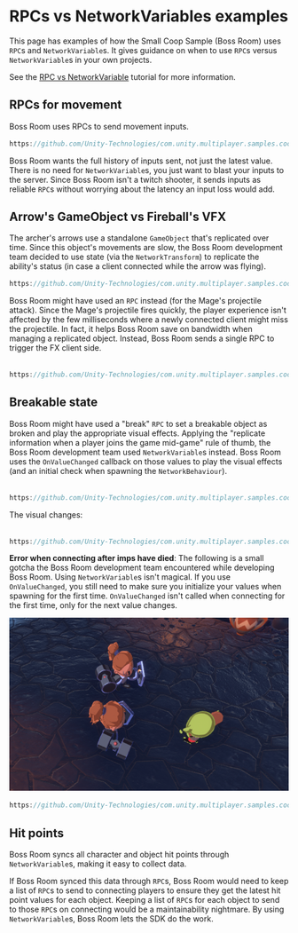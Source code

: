 # RPCs vs NetworkVariables examples

This page has examples of how the Small Coop Sample (Boss Room) uses `RPC`s and `NetworkVariable`s. It gives guidance on when to use `RPC`s versus `NetworkVariable`s in your own projects.

See the [RPC vs NetworkVariable](rpcvnetvar.md) tutorial for more information.

## RPCs for movement

Boss Room uses RPCs to send movement inputs.

```csharp reference
https://github.com/Unity-Technologies/com.unity.multiplayer.samples.coop/blob/v2.2.0/Assets/Scripts/Gameplay/UserInput/ClientInputSender.cs
```

Boss Room wants the full history of inputs sent, not just the latest value. There is no need for `NetworkVariable`s, you just want to blast your inputs to the server. Since Boss Room isn't a twitch shooter, it sends inputs as reliable `RPC`s without worrying about the latency an input loss would add.

## Arrow's GameObject vs Fireball's VFX

The archer's arrows use a standalone `GameObject` that's replicated over time. Since this object's movements are slow, the Boss Room development team decided to use state (via the `NetworkTransform`) to replicate the ability's status (in case a client connected while the arrow was flying).

```csharp reference
https://github.com/Unity-Technologies/com.unity.multiplayer.samples.coop/blob/v2.2.0/Assets/Scripts/Gameplay/GameplayObjects/Projectiles/PhysicsProjectile.cs
```

Boss Room might have used an `RPC` instead (for the Mage's projectile attack). Since the Mage's projectile fires quickly, the player experience isn't affected by the few milliseconds where a newly connected client might miss the projectile. In fact, it helps Boss Room save on bandwidth when managing a replicated object. Instead, Boss Room sends a single RPC to trigger the FX client side.

```csharp reference

https://github.com/Unity-Technologies/com.unity.multiplayer.samples.coop/blob/v2.2.0/Assets/Scripts/Gameplay/GameplayObjects/Projectiles/FXProjectile.cs

```

## Breakable state

Boss Room might have used a "break" `RPC` to set a breakable object as broken and play the appropriate visual effects. Applying the "replicate information when a player joins the game mid-game" rule of thumb, the Boss Room development team used `NetworkVariable`s instead. Boss Room uses the `OnValueChanged` callback on those values to play the visual effects (and an initial check when spawning the `NetworkBehaviour`).

```csharp reference

https://github.com/Unity-Technologies/com.unity.multiplayer.samples.coop/blob/v2.2.0/Assets/Scripts/Gameplay/GameplayObjects/Breakable.cs#L59-L78

```

The visual changes:

```csharp reference

https://github.com/Unity-Technologies/com.unity.multiplayer.samples.coop/blob/v2.2.0/Assets/Scripts/Gameplay/GameplayObjects/Breakable.cs#L146-L156

```

**Error when connecting after imps have died**: The following is a small gotcha the Boss Room development team encountered while developing Boss Room. Using `NetworkVariable`s isn't magical. If you use `OnValueChanged`, you still need to make sure you initialize your values when spawning for the first time. `OnValueChanged` isn't called when connecting for the first time, only for the next value changes.

![imp not appearing dead](../images/01_imp_not_appearing_dead.png)


```csharp reference
https://github.com/Unity-Technologies/com.unity.multiplayer.samples.coop/blob/v2.2.0/Assets/Scripts/Gameplay/GameplayObjects/Character/ServerAnimationHandler.cs#L23-L30
```

## Hit points

Boss Room syncs all character and object hit points through `NetworkVariable`s, making it easy to collect data.

If Boss Room synced this data through `RPC`s, Boss Room would need to keep a list of `RPC`s to send to connecting players to ensure they get the latest hit point values for each object. Keeping a list of `RPC`s for each object to send to those `RPC`s on connecting would be a maintainability nightmare. By using `NetworkVariable`s, Boss Room lets the SDK do the work.

